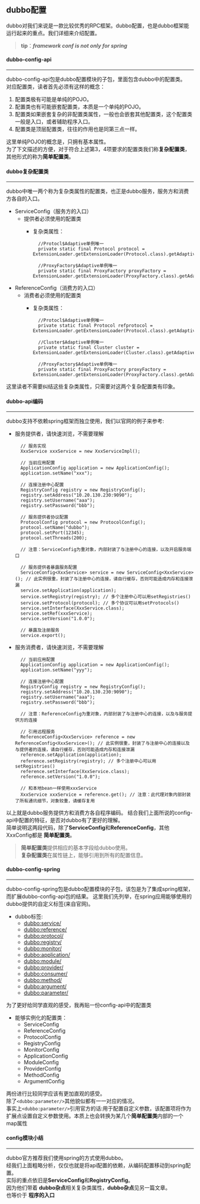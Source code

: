 ## dubbo配置
dubbo对我们来说是一款比较优秀的RPC框架。dubbo配置，也是dubbo框架能运行起来的重点。我们详细来介绍配置。
>**tip**：***framework conf is not only for spring***


#### dubbo-config-api
---
dubbo-config-api包是dubbo配置模块的子包，里面包含dubbo中的配置类。  
对应配置类，读者首先必须有这样的概念：

1. 配置类极有可能是单纯的POJO。
2. 配置类也有可能嵌套配置类，本质是一个单纯的POJO。
3. 配置类如果嵌套复杂的非配置类属性，一般也会嵌套其他配置类，这个配置类一般是入口，或者辅助程序入口。
4. 配置类是顶层配置类，往往的作用也是同第三点一样。

这里单纯POJO的概念是，只拥有基本属性。  
为了下文描述的方便，对于符合上述第3，4项要求的配置类我们称**复杂配置类**，其他形式的称为**简单配置类**。

#### dubbo复杂配置类
---
dubbo中唯一两个称为复杂类属性的配置类，也正是dubbo服务，服务方和消费方各自的入口。

- ServiceConfig（服务方的入口）
	- 提供者必须使用的配置类
		- 复杂类属性：
			

			    //Protocl$Adaptive单例唯一
			    private static final Protocol protocol = ExtensionLoader.getExtensionLoader(Protocol.class).getAdaptiveExtension();
			
			    //ProxyFactory$Adaptive单例唯一
			    private static final ProxyFactory proxyFactory = ExtensionLoader.getExtensionLoader(ProxyFactory.class).getAdaptiveExtension();

- ReferenceConfig（消费方的入口）
	- 消费者必须使用的配置类
		- 复杂类属性：
				
				//Protocl$Adaptive单例唯一
			    private static final Protocol refprotocol = ExtensionLoader.getExtensionLoader(Protocol.class).getAdaptiveExtension();
				
				//Cluster$Adaptive单例唯一
			    private static final Cluster cluster = ExtensionLoader.getExtensionLoader(Cluster.class).getAdaptiveExtension();
			    
				//ProxyFactory$Adaptive单例唯一
			    private static final ProxyFactory proxyFactory = ExtensionLoader.getExtensionLoader(ProxyFactory.class).getAdaptiveExtension();

这里读者不需要纠结这些复杂类属性，只需要对这两个复杂配置类有印象。

#### dubbo-api编码
---
dubbo支持不依赖spring框架而独立使用，我们以官网的例子来参考:  

- 服务提供者，请快速浏览，不需要理解

		// 服务实现
		XxxService xxxService = new XxxServiceImpl();
		 
		// 当前应用配置
		ApplicationConfig application = new ApplicationConfig();
		application.setName("xxx");
		 
		// 连接注册中心配置
		RegistryConfig registry = new RegistryConfig();
		registry.setAddress("10.20.130.230:9090");
		registry.setUsername("aaa");
		registry.setPassword("bbb");
		 
		// 服务提供者协议配置
		ProtocolConfig protocol = new ProtocolConfig();
		protocol.setName("dubbo");
		protocol.setPort(12345);
		protocol.setThreads(200);
		 
		// 注意：ServiceConfig为重对象，内部封装了与注册中心的连接，以及开启服务端口
		 
		// 服务提供者暴露服务配置
		ServiceConfig<XxxService> service = new ServiceConfig<XxxService>(); // 此实例很重，封装了与注册中心的连接，请自行缓存，否则可能造成内存和连接泄漏
		service.setApplication(application);
		service.setRegistry(registry); // 多个注册中心可以用setRegistries()
		service.setProtocol(protocol); // 多个协议可以用setProtocols()
		service.setInterface(XxxService.class);
		service.setRef(xxxService);
		service.setVersion("1.0.0");
		 
		// 暴露及注册服务
		service.export();

- 服务消费者，请快速浏览，不需要理解

		// 当前应用配置
		ApplicationConfig application = new ApplicationConfig();
		application.setName("yyy");
		 
		// 连接注册中心配置
		RegistryConfig registry = new RegistryConfig();
		registry.setAddress("10.20.130.230:9090");
		registry.setUsername("aaa");
		registry.setPassword("bbb");
		 
		// 注意：ReferenceConfig为重对象，内部封装了与注册中心的连接，以及与服务提供方的连接
		 
		// 引用远程服务
		ReferenceConfig<XxxService> reference = new ReferenceConfig<XxxService>(); // 此实例很重，封装了与注册中心的连接以及与提供者的连接，请自行缓存，否则可能造成内存和连接泄漏
		reference.setApplication(application);
		reference.setRegistry(registry); // 多个注册中心可以用setRegistries()
		reference.setInterface(XxxService.class);
		reference.setVersion("1.0.0");
		 
		// 和本地bean一样使用xxxService
		XxxService xxxService = reference.get(); // 注意：此代理对象内部封装了所有通讯细节，对象较重，请缓存复用

以上就是dubbo服务提供方和消费方各自程序编码。 
结合我们上面所说的config-api中配置的特征，是否对dubbo有了更好的理解。  
简单说明这两段代码，除了**ServiceConfig**和**ReferenceConfig**，其他XxxConfig都是 **简单配置类**。  

>**简单配置类**提供相应的基本字段给dubbo使用。  
>**复杂配置类**在属性链上，能够引用到所有的配置信息。


#### dubbo-config-spring
---
dubbo-config-spring包是dubbo配置模块的子包，该包是为了集成spring框架，而扩展dubbo-config-api包的结果。 
这里我们先列举，在spring应用能够使用的dubbo提供的自定义标签(来自官网)。

- dubbo标签:
	- <dubbo:service/>
	- <dubbo:reference/>
	- <dubbo:protocol/>
	- <dubbo:registry/>
	- <dubbo:monitor/>
	- <dubbo:application/>
	- <dubbo:module/>
	- <dubbo:provider/>
	- <dubbo:consumer/>
	- <dubbo:method/>
	- <dubbo:argument/>
	- <dubbo:parameter/>
	
为了更好给同学直观的感受，我再贴一份config-api中的配置类

- 能够实例化的配置类：
	- ServiceConfig
	- ReferenceConfig
	- ProtocolConfig
	- RegistryConfig
	- MonitorConfig
	- ApplicationConfig
	- ModuleConfig
	- ProviderConfig
	- MethodConfig
	- ArgumentConfig
	
两份进行比较同学应该有更加直观的感受。  
除了```<dubbo:parameter/>```其他貌似都有一一对应的情况。  
事实上```<dubbo:parameter/>```引用官方的话:用于配置自定义参数，该配置项将作为扩展点设置自定义参数使用。本质上也会转换为某几个**简单配置类**内部的一个map属性

#### config模块小结
---
dubbo官方推荐我们使用spring的方式使用dubbo。  
经我们上面粗略分析，仅仅也就是将api配置的依赖，从编码配置移动到spring配置。  
实际的重点依旧是**ServiceConfig**和**RegistryConfig**。   
因为他们带着 **dubbo杂点**相关复杂类属性，**dubbo杂点**见另一篇文章。  
也等价于 **程序的入口**